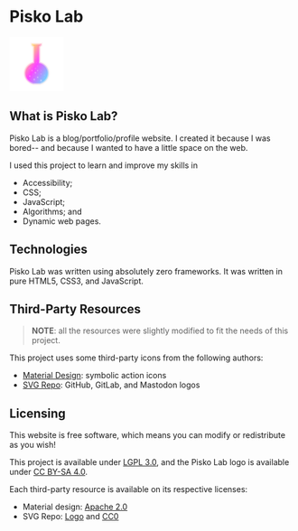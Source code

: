 # Pisko Lab

![Pisko Lab logo](img/logo.svg)

## What is Pisko Lab?

Pisko Lab is a blog/portfolio/profile website. I created it because I was bored--
and because I wanted to have a little space on the web.

I used this project to learn and improve my skills in

- Accessibility;
- CSS;
- JavaScript;
- Algorithms; and
- Dynamic web pages.

## Technologies

Pisko Lab was written using absolutely zero frameworks. It was written in pure
HTML5, CSS3, and JavaScript.

## Third-Party Resources

> **NOTE**: all the resources were slightly modified to fit the needs of this project.

This project uses some third-party icons from the following authors:

- [Material Design](https://fonts.google.com/icons): symbolic action icons
- [SVG Repo](https://www.svgrepo.com): GitHub, GitLab, and Mastodon logos

## Licensing

This website is free software, which means you can modify or redistribute as
you wish!

This project is available under [LGPL 3.0](LICENSE.txt), and the Pisko Lab
logo is available under [CC BY-SA 4.0](LICENSE_CC-BY-SA-4.0.txt).

Each third-party resource is available on its respective licenses:

- Material design: [Apache 2.0](https://www.apache.org/licenses/LICENSE-2.0)
- SVG Repo: [Logo](https://www.svgrepo.com/page/licensing/#Logo) and
  [CC0](https://www.svgrepo.com/page/licensing/#CC0)
